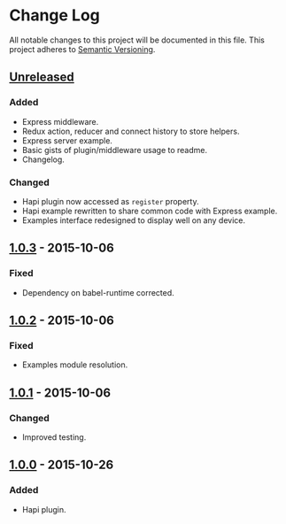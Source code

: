 # Change Log
All notable changes to this project will be documented in this file.
This project adheres to [Semantic Versioning](http://semver.org/).

## [Unreleased]
### Added
- Express middleware.
- Redux action, reducer and connect history to store helpers.
- Express server example.
- Basic gists of plugin/middleware usage to readme.
- Changelog.

### Changed
- Hapi plugin now accessed as `register` property.
- Hapi example rewritten to share common code with Express example.
- Examples interface redesigned to display well on any device.

## [1.0.3] - 2015-10-06
### Fixed
- Dependency on babel-runtime corrected.

## [1.0.2] - 2015-10-06
### Fixed
- Examples module resolution.

## [1.0.1] - 2015-10-06
### Changed
- Improved testing.

## [1.0.0] - 2015-10-26
### Added
- Hapi plugin.

[Unreleased]: https://github.com/ninja/ruto/compare/1.0.3...feature/multi-server-support
[1.0.3]: https://github.com/ninja/ruto/compare/1.0.2...1.0.3
[1.0.2]: https://github.com/ninja/ruto/compare/1.0.1...1.0.2
[1.0.1]: https://github.com/ninja/ruto/compare/1.0.0...1.0.1
[1.0.0]: https://github.com/ninja/ruto/commit/d7d22cf06cea78eefd0a6b3160fbe2b20d056c57
